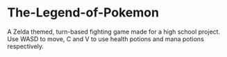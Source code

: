 # The-Legend-of-Pokemon
A Zelda themed, turn-based fighting game made for a high school project. Use WASD to move, C and V to use health potions and mana potions respectively.
